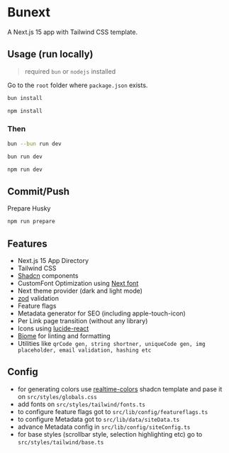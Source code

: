 # Bunext

A Next.js 15 app with Tailwind CSS template.

## Usage (run locally)

> required `bun` or `nodejs` installed

Go to the `root` folder where `package.json` exists.

```bash
bun install
```

```bash
npm install
```

### Then

```bash
bun --bun run dev
```

```bash
bun run dev
```

```bash
npm run dev
```

## Commit/Push

Prepare Husky

```bash
npm run prepare
```

## Features

- Next.js 15 App Directory
- Tailwind CSS
- [Shadcn](https://ui.shadcn.com/) components
- CustomFont Optimization using [Next font](https://nextjs.org/docs/pages/building-your-application/optimizing/fonts)
- Next theme provider (dark and light mode)
- [zod](https://zod.dev/) validation
- Feature flags
- Metadata generator for SEO (including apple-touch-icon)
- Per Link page transition (without any library)
- Icons using [lucide-react](https://lucide.dev/)
- [Biome](https://biomejs.dev/) for linting and formatting
- Utilities like `qrCode gen, string shortner, uniqueCode gen, img placeholder, email validation, hashing etc`

## Config

- for generating colors use [realtime-colors](https://www.realtimecolors.com/) shadcn template and pase it on `src/styles/globals.css`
- add fonts on `src/styles/tailwind/fonts.ts`
- to configure feature flags got to `src/lib/config/featureflags.ts`
- to configure Metadata got to `src/lib/data/siteData.ts`
- advance Metadata config in `src/lib/config/siteConfig.ts`
- for base styles (scrollbar style, selection highlighting etc) go to `src/styles/tailwind/base.ts`

<!-- ### [Conventions](./CONVENTION.md) -->

<!-- ## License
Licensed under the [MIT license](./LICENSE). -->
